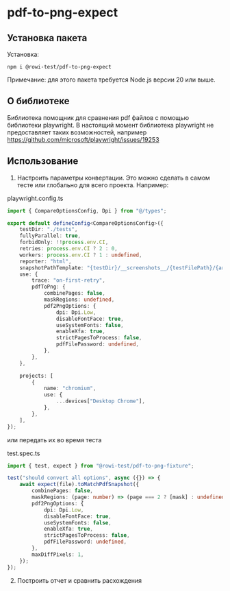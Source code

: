 # pdf-to-png-expect

## Установка пакета

Установка:

`npm i @rowi-test/pdf-to-png-expect`

Примечание: для этого пакета требуется Node.js версии 20 или выше.

## О библиотеке

Библиотека помощник для сравнения pdf файлов c помощью библиотеки playwright.
В настоящий момент библиотека playwright не предоставляет таких возможностей, например https://github.com/microsoft/playwright/issues/19253

## Использование

1. Настроить параметры конвертации. Это можно сделать в самом тесте или глобально для всего проекта. Например:

playwright.config.ts

```ts
import { CompareOptionsConfig, Dpi } from "@/types";

export default defineConfig<CompareOptionsConfig>({
	testDir: "./tests",
	fullyParallel: true,
	forbidOnly: !!process.env.CI,
	retries: process.env.CI ? 2 : 0,
	workers: process.env.CI ? 1 : undefined,
	reporter: "html",
	snapshotPathTemplate: "{testDir}/__screenshots__/{testFilePath}/{arg}{ext}",
	use: {
		trace: "on-first-retry",
		pdfToPng: {
			combinePages: false,
			maskRegions: undefined,
			pdf2PngOptions: {
				dpi: Dpi.Low,
				disableFontFace: true,
				useSystemFonts: false,
				enableXfa: true,
				strictPagesToProcess: false,
				pdfFilePassword: undefined,
			},
		},
	},

	projects: [
		{
			name: "chromium",
			use: {
				...devices["Desktop Chrome"],
			},
		},
	],
});
```

или передать их во время теста

test.spec.ts

```ts
import { test, expect } from "@rowi-test/pdf-to-png-fixture";

test("should convert all options", async ({}) => {
	await expect(file).toMatchPdfSnapshot({
		combinePages: false,
		maskRegions: (page: number) => (page === 2 ? [mask] : undefined),
		pdf2PngOptions: {
			dpi: Dpi.Low,
			disableFontFace: true,
			useSystemFonts: false,
			enableXfa: true,
			strictPagesToProcess: false,
			pdfFilePassword: undefined,
		},
		maxDiffPixels: 1,
	});
});
```

2. Построить отчет и сравнить расхождения
